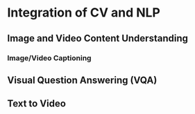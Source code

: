 # Integration of CV and NLP

## Image and Video Content Understanding

### Image/Video Captioning

## Visual Question Answering (VQA)

## Text to Video
